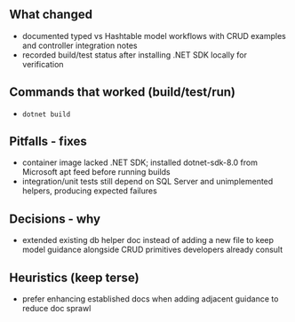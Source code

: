 ## What changed
- documented typed vs Hashtable model workflows with CRUD examples and controller integration notes
- recorded build/test status after installing .NET SDK locally for verification

## Commands that worked (build/test/run)
- `dotnet build`

## Pitfalls - fixes
- container image lacked .NET SDK; installed dotnet-sdk-8.0 from Microsoft apt feed before running builds
- integration/unit tests still depend on SQL Server and unimplemented helpers, producing expected failures

## Decisions - why
- extended existing db helper doc instead of adding a new file to keep model guidance alongside CRUD primitives developers already consult

## Heuristics (keep terse)
- prefer enhancing established docs when adding adjacent guidance to reduce doc sprawl
